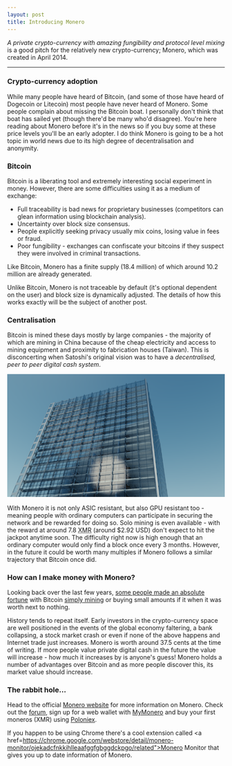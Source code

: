 ```yaml
---
layout: post
title: Introducing Monero
---
```


*A private crypto-currency with amazing fungibility and protocol level mixing* is a good pitch for the relatively new crypto-currency; Monero, which was created in April 2014.

-----

### Crypto-currency adoption
While many people have heard of Bitcoin, (and some of those have heard of Dogecoin or Litecoin) most people have never heard of Monero. Some people complain about missing the Bitcoin boat. I personally don't think that boat has sailed yet (though there'd be many who'd disagree). You're here reading about Monero before it's in the news so if you buy some at these price levels you'll be an early adopter. I do think Monero is going to be a hot topic in world news due to its high degree of decentralisation and anonymity.

### Bitcoin

Bitcoin is a liberating tool and extremely interesting social experiment in money. However, there are some difficulties using it as a medium of exchange:

* Full traceability is bad news for proprietary businesses (competitors can glean information using blockchain analysis).
* Uncertainty over block size consensus.
* People explicitly seeking privacy usually mix coins, losing value in fees or fraud.
* Poor fungibility - exchanges can confiscate your bitcoins if they suspect they were involved in criminal transactions.

Like Bitcoin, Monero has a finite supply (18.4 million) of which around 10.2 million are already generated.

Unlike Bitcoin, Monero is not traceable by default (it's optional dependent on the user) and block size is dynamically adjusted. The details of how this works exactly will be the subject of another post.

### Centralisation

Bitcoin is mined these days mostly by large companies - the majority of which are mining in China because of the cheap electricity and access to mining equipment and proximity to fabrication houses (Taiwan). This is disconcerting when Satoshi's original vision was to have a *decentralised, peer to peer digital cash system*.

![building](/images/building.png)

With Monero it is not only ASIC resistant, but also GPU resistant too - meaning people with ordinary computers can participate in securing the network and be rewarded for doing so. Solo mining is even available - with the reward at around 7.8 <abbr title="crypto-currency unit code for Monero">XMR</abbr> (around $2.92 USD) don't expect to hit the jackpot anytime soon. The difficulty right now is high enough that an ordinary computer would only find a block once every 3 months. However, in the future it could be worth many multiples if Monero follows a similar trajectory that Bitcoin once did.

### How can I make money with Monero?

Looking back over the last few years, <a href="http://www.theguardian.com/technology/2013/oct/29/bitcoin-forgotten-currency-norway-oslo-home">some people made an absolute fortune</a> with Bitcoin <a href="http://www.theguardian.com/technology/blog/2013/jul/01/bitcoin-virtual-fortune-crypto-currency">simply mining</a> or buying small amounts if it when it was worth next to nothing.

History tends to repeat itself. Early investors in the crypto-currency space are well positioned in the events of the global economy faltering, a bank collapsing, a stock market crash or even if none of the above happens and Internet trade just increases. Monero is worth around 37.5 cents at the time of writing. If more people value private digital cash in the future the value will increase - how much it increases by is anyone's guess! Monero holds a number of advantages over Bitcoin and as more people discover this, its market value should increase.

### The rabbit hole...

Head to the official <a href="https://getmonero.net/">Monero website</a> for more information on Monero. Check out the <a href="https://forum.getmonero.org/">forum</a>, sign up for a web wallet with <a href="https://mymonero.com/">MyMonero</a> and buy your first moneros (XMR) using <a href="https://poloniex.com/exchange#btc_xmr">Poloniex</a>.

If you happen to be using Chrome there's a cool extension called <a href=https://chrome.google.com/webstore/detail/monero-monitor/ojekadcfnkkihlleaafggfgbggdckpgo/related">Monero Monitor</a> that gives you up to date information of Monero.
